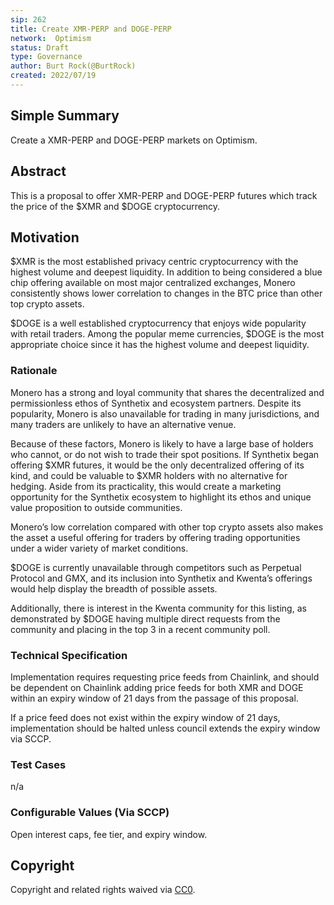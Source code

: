 ```yaml
---
sip: 262
title: Create XMR-PERP and DOGE-PERP
network:  Optimism
status: Draft
type: Governance
author: Burt Rock(@BurtRock)
created: 2022/07/19
---
```


## Simple Summary

Create a XMR-PERP and DOGE-PERP markets on Optimism.

## Abstract

This is a proposal to offer XMR-PERP and DOGE-PERP futures which track the price of the $XMR and $DOGE cryptocurrency.

## Motivation

$XMR is the most established privacy centric cryptocurrency with the highest volume and deepest liquidity. In addition to being considered a blue chip offering available on most major centralized exchanges, Monero consistently shows lower correlation to changes in the BTC price than other top crypto assets.

$DOGE is a well established cryptocurrency that enjoys wide popularity with retail traders. Among the popular meme currencies, $DOGE is the most appropriate choice since it has the highest volume and deepest liquidity.

### Rationale

Monero has a strong and loyal community that shares the decentralized and permissionless ethos of Synthetix and ecosystem partners. Despite its popularity, Monero is also unavailable for trading in many jurisdictions, and many traders are unlikely to have an alternative venue. 

Because of these factors, Monero is likely to have a large base of holders who cannot, or do not wish to trade their spot positions. If Synthetix began offering $XMR futures, it would be the only decentralized offering of its kind, and could be valuable to $XMR holders with no alternative for hedging. Aside from its practicality, this would create a marketing opportunity for the Synthetix ecosystem to highlight its ethos and unique value proposition to outside communities.

Monero’s low correlation compared with other top crypto assets also makes the asset a useful offering for traders by offering trading opportunities under a wider variety of market conditions.

$DOGE is currently unavailable through competitors such as Perpetual Protocol and GMX, and its inclusion into Synthetix and Kwenta’s offerings would help display the breadth of possible assets.

Additionally, there is interest in the Kwenta community for this listing, as demonstrated by $DOGE having multiple direct requests from the community and placing in the top 3 in a recent community poll.

### Technical Specification

Implementation requires requesting price feeds from Chainlink, and should be dependent on Chainlink adding price feeds for both XMR and DOGE within an expiry window of 21 days from the passage of this proposal. 

If a price feed does not exist within the expiry window of 21 days, implementation should be halted unless council extends the expiry window via SCCP. 

### Test Cases

n/a

### Configurable Values (Via SCCP)

Open interest caps, fee tier, and expiry window.


## Copyright

Copyright and related rights waived via [CC0](https://creativecommons.org/publicdomain/zero/1.0/).
